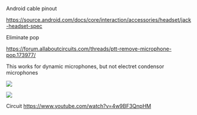 

Android cable pinout

https://source.android.com/docs/core/interaction/accessories/headset/jack-headset-spec

Eliminate pop

https://forum.allaboutcircuits.com/threads/ptt-remove-microphone-pop.173977/

This works for dynamic microphones, but not electret condensor microphones

![](https://forum.allaboutcircuits.com/attachments/1604612601984-png.221543/)

![](https://forum.allaboutcircuits.com/attachments/mic-mute-circuit-png.221559/)


Circuit
https://www.youtube.com/watch?v=4w9BF3QnpHM

